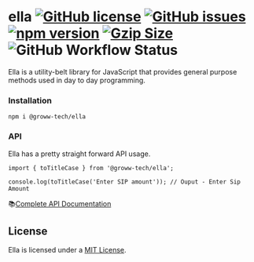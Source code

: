# ella [![GitHub license](https://img.shields.io/github/license/Groww/ella?color=51C838)](https://github.com/Groww/ella/blob/main/LICENSE) [![GitHub issues](https://img.shields.io/github/issues/Groww/ella?color=51C838)](https://github.com/Groww/ella/issues) [![npm version](https://badge.fury.io/js/@groww-tech%2Fella.svg)](https://badge.fury.io/js/@groww-tech%2Fella) <a href="https://unpkg.com/@groww-tech/ella/dist/index.js"><img src="https://img.badgesize.io/https://unpkg.com/@groww-tech/ella@0.0.4/dist/index.js?compression=gzip&color=51C838" alt="Gzip Size"></a> ![GitHub Workflow Status](https://img.shields.io/github/workflow/status/Groww/ella/Build?color=51C838)
Ella is a utility-belt library for JavaScript that provides general purpose methods used in day to day programming.


### Installation

```
npm i @groww-tech/ella
```

### API

Ella has a pretty straight forward API usage.

```
import { toTitleCase } from '@groww-tech/ella';

console.log(toTitleCase('Enter SIP amount')); // Ouput - Enter Sip Amount
```

📚[Complete API Documentation](https://groww.github.io/ella/)

## License

Ella is licensed under a [MIT License](./LICENSE).
